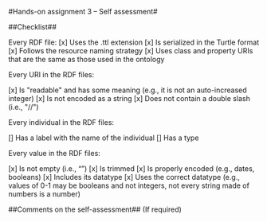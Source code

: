 #Hands-on assignment 3 – Self assessment#

##Checklist##

Every RDF file:
[x] Uses the .ttl extension
[x] Is serialized in the Turtle format
[x] Follows the resource naming strategy
[x] Uses class and property URIs that are the same as those used in the ontology

Every URI in the RDF files:

[x] Is "readable" and has some meaning (e.g., it is not an auto-increased integer)
[x] Is not encoded as a string
[x] Does not contain a double slash (i.e., "//")

Every individual in the RDF files:

[] Has a label with the name of the individual
[] Has a type

Every value in the RDF files:

[x] Is not empty (i.e., “”)
[x] Is trimmed
[x] Is properly encoded (e.g., dates, booleans)
[x] Includes its datatype
[x] Uses the correct datatype (e.g., values of 0-1 may be booleans and not integers, not every string made of numbers is a number)

##Comments on the self-assessment## (If required)
